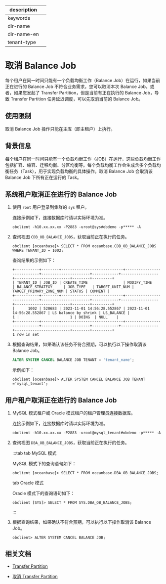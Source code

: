 |description||
|---|---|
|keywords||
|dir-name||
|dir-name-en||
|tenant-type||

# 取消 Balance Job

每个租户在同一时间只能有一个负载均衡工作（Balance Job）在运行，如果当前正在进行的 Balance Job 不符合业务需求，您可以取消本次 Balance Job。或者，如果您发起了 Transfer Partition，但是当前有正在执行的 Balance Job，导致 Transfer Partition 任务延迟调度，可以先取消当前的 Balance Job。

## 使用限制

取消 Balance Job 操作只能在主库（即主租户）上执行。

## 背景信息

每个租户在同一时间只能有一个负载均衡工作（JOB）在运行，这些负载均衡工作包括扩容、缩容、迁移均衡、分区均衡等。每个负载均衡工作会生成含多个负载均衡任务（Task），用于实现负载均衡的具体操作。取消 Balance Job 会取消该 Balance Job 下所有正在运行的 Task。

## 系统租户取消正在进行的 Balance Job

1. 使用 `root` 用户登录到集群的 `sys` 租户。

   连接示例如下，连接数据库时请以实际环境为准。

   ```shell
   obclient -h10.xx.xx.xx -P2883 -uroot@sys#obdemo -p***** -A
   ```

2. 查询视图 `CDB_OB_BALANCE_JOBS`，获取当前正在执行的任务。

   ```shell
   obclient [oceanbase]> SELECT * FROM oceanbase.CDB_OB_BALANCE_JOBS WHERE TENANT_ID = 1002;
   ```

   查询结果的示例如下：

   ```shell
   +-----------+--------+----------------------------+----------------------------+----------------------+------------+-----------------+-------------------------+--------+---------+
   | TENANT_ID | JOB_ID | CREATE_TIME                | MODIFY_TIME                | BALANCE_STRATEGY     | JOB_TYPE   | TARGET_UNIT_NUM | TARGET_PRIMARY_ZONE_NUM | STATUS | COMMENT |
   +-----------+--------+----------------------------+----------------------------+----------------------+------------+-----------------+-------------------------+--------+---------+
   |      1002 | 520683 | 2023-11-01 14:56:28.552867 | 2023-11-01 14:56:28.552867 | LS balance by shrink | LS_BALANCE |               1 |                       1 | DOING  | NULL    |
   +-----------+--------+----------------------------+----------------------------+----------------------+------------+-----------------+-------------------------+--------+---------+
   1 row in set
   ```

3. 根据查询结果，如果确认该任务不符合预期，可以执行以下操作取消该 Balance Job。

   ```sql
   ALTER SYSTEM CANCEL BALANCE JOB TENANT = 'tenant_name';
   ```

   示例如下：
   
   ```shell
   obclient [oceanbase]> ALTER SYSTEM CANCEL BALANCE JOB TENANT ='mysql_tenant';
   ```

## 用户租户取消正在进行的 Balance Job

1. MySQL 模式租户或 Oracle 模式租户的租户管理员连接数据库。

   连接示例如下，连接数据库时请以实际环境为准。

   ```shell
   obclient -h10.xx.xx.xx -P2883 -uroot@mysql_tenant#obdemo -p***** -A
   ```

2. 查询视图 `DBA_OB_BALANCE_JOBS`，获取当前正在执行的任务。

   :::tab
   tab MySQL 模式

   MySQL 模式下的查询语句如下：

   ```shell
   obclient [oceanbase]> SELECT * FROM oceanbase.DBA_OB_BALANCE_JOBS;
   ```

   tab Oracle 模式

   Oracle 模式下的查询语句如下：

   ```shell
   obclient [SYS]> SELECT * FROM SYS.DBA_OB_BALANCE_JOBS;
   ```
   :::

3. 根据查询结果，如果确认不符合预期，可以执行以下操作取消该 Balance Job。

   ```shell
   obclient> ALTER SYSTEM CANCEL BALANCE JOB;
   ```

## 相关文档

* [Transfer Partition](200.transfer-partition-management.md)

* [取消 Transfer Partition](300.cancel-transfer-partition-task.md)